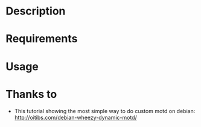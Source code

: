 Description
===========


Requirements
============


Usage
============


Thanks to
=========

* This tutorial showing the most simple way to do custom motd on debian:
  http://oitibs.com/debian-wheezy-dynamic-motd/